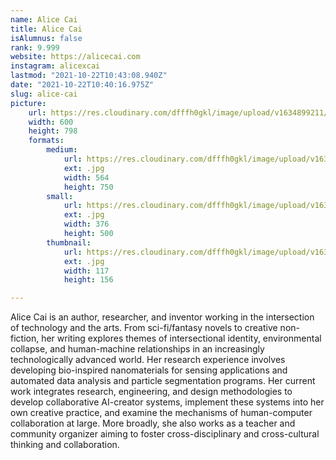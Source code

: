 ```yaml
---
name: Alice Cai
title: Alice Cai
isAlumnus: false
rank: 9.999
website: https://alicecai.com
instagram: alicexcai
lastmod: "2021-10-22T10:43:08.940Z"
date: "2021-10-22T10:40:16.975Z"
slug: alice-cai
picture:
    url: https://res.cloudinary.com/dfffh0gkl/image/upload/v1634899211/alice_1b83d85ed8.jpg
    width: 600
    height: 798
    formats:
        medium:
            url: https://res.cloudinary.com/dfffh0gkl/image/upload/v1634899212/medium_alice_1b83d85ed8.jpg
            ext: .jpg
            width: 564
            height: 750
        small:
            url: https://res.cloudinary.com/dfffh0gkl/image/upload/v1634899212/small_alice_1b83d85ed8.jpg
            ext: .jpg
            width: 376
            height: 500
        thumbnail:
            url: https://res.cloudinary.com/dfffh0gkl/image/upload/v1634899211/thumbnail_alice_1b83d85ed8.jpg
            ext: .jpg
            width: 117
            height: 156

---
```

Alice Cai is an author, researcher, and inventor working in the intersection of technology and the arts. From sci-fi/fantasy novels to creative non-fiction, her writing explores themes of intersectional identity, environmental collapse, and human-machine relationships in an increasingly technologically advanced world. Her research experience involves developing bio-inspired nanomaterials for sensing applications and automated data analysis and particle segmentation programs. Her current work integrates research, engineering, and design methodologies to develop collaborative AI-creator systems, implement these systems into her own creative practice, and examine the mechanisms of human-computer collaboration at large. More broadly, she also works as a teacher and community organizer aiming to foster cross-disciplinary and cross-cultural thinking and collaboration.

